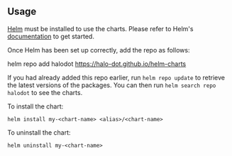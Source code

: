 ## Usage

[Helm](https://helm.sh) must be installed to use the charts.  Please refer to
Helm's [documentation](https://helm.sh/docs) to get started.

Once Helm has been set up correctly, add the repo as follows:

  helm repo add halodot https://halo-dot.github.io/helm-charts

If you had already added this repo earlier, run `helm repo update` to retrieve
the latest versions of the packages.  You can then run `helm search repo
halodot` to see the charts.

To install the <chart-name> chart:

    helm install my-<chart-name> <alias>/<chart-name>

To uninstall the chart:

    helm uninstall my-<chart-name>